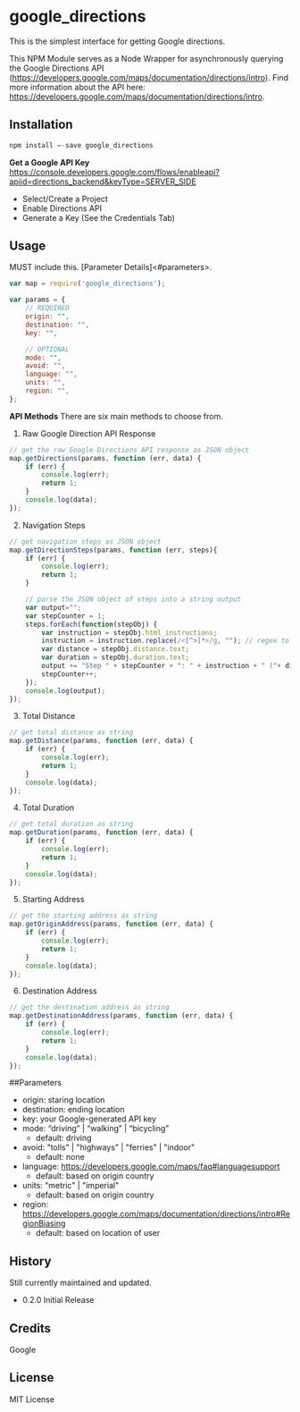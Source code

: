 google_directions
=========

This is the simplest interface for getting Google directions. 

This NPM Module serves as a Node Wrapper for asynchronously querying the Google Directions API (https://developers.google.com/maps/documentation/directions/intro). Find more information about the API here: https://developers.google.com/maps/documentation/directions/intro.

## Installation
```javascript
npm install —-save google_directions
```
**Get a Google API Key**
https://console.developers.google.com/flows/enableapi?apiid=directions_backend&keyType=SERVER_SIDE

* Select/Create a Project
* Enable Directions API
* Generate a Key (See the Credentials Tab)

## Usage
MUST include this. [Parameter Details]<#parameters>.
```javascript
var map = require('google_directions');

var params = {
	// REQUIRED
	origin: "",
	destination: "",
	key: "",

	// OPTIONAL
	mode: "",
	avoid: "",
	language: "",
	units: "",
	region: "",
};
```
**API Methods**
There are six main methods to choose from.
1. Raw Google Direction API Response <JSON>
```javascript
// get the raw Google Directions API response as JSON object
map.getDirections(params, function (err, data) {
	if (err) {
		console.log(err);
		return 1;
	}
	console.log(data);
});
```
2. Navigation Steps <JSON>
```javascript
// get navigation steps as JSON object
map.getDirectionSteps(params, function (err, steps){
	if (err) {
		console.log(err);
		return 1;
	}

	// parse the JSON object of steps into a string output
	var output="";
	var stepCounter = 1;
	steps.forEach(function(stepObj) {
		var instruction = stepObj.html_instructions;
		instruction = instruction.replace(/<[^>]*>/g, ""); // regex to remove html tags
		var distance = stepObj.distance.text;
		var duration = stepObj.duration.text;
		output += "Step " + stepCounter + ": " + instruction + " ("+ distance +"/"+ duration+")\n";
		stepCounter++;
	});	
	console.log(output);
});
```

3. Total Distance <String>
```javascript
// get total distance as string
map.getDistance(params, function (err, data) {
	if (err) {
		console.log(err);
		return 1;
	}
	console.log(data);
});
```

4. Total Duration <String>
```javascript
// get total duration as string
map.getDuration(params, function (err, data) {
	if (err) {
		console.log(err);
		return 1;
	}
	console.log(data);
});
```

5. Starting Address <String>
```javascript
// get the starting address as string
map.getOriginAddress(params, function (err, data) {
	if (err) {
		console.log(err);
		return 1;
	}
	console.log(data);
});
```

6. Destination Address <String>
```javascript
// get the destination address as string
map.getDestinationAddress(params, function (err, data) {
	if (err) {
		console.log(err);
		return 1;
	}
	console.log(data);
});
```

##<a name=“parameters”></a>Parameters
* origin: staring location
* destination: ending location
* key: your Google-generated API key
* mode: “driving” | “walking” | “bicycling”
  * default: driving
* avoid: "tolls" | "highways" | "ferries" | "indoor"
  * default: none
* language: https://developers.google.com/maps/faq#languagesupport
  * default: based on origin country
* units: "metric" | "imperial"
  * default: based on origin country
* region: https://developers.google.com/maps/documentation/directions/intro#RegionBiasing
  * default: based on location of user

## History
Still currently maintained and updated.
* 0.2.0 Initial Release

## Credits
Google

## License
MIT License

